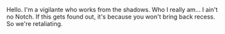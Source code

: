 Hello. I'm a vigilante who works from the shadows. Who I really am... I ain't no Notch. If this gets found out, it's because you won't bring back recess. So we're retaliating.
